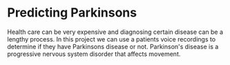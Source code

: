 # Predicting Parkinsons
Health care can be very expensive and diagnosing certain disease can be a lengthy process. In this project we can use a patients voice recordings to determine if they have Parkinsons disease or not. Parkinson's disease is a progressive nervous system disorder that affects movement.

